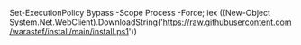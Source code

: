 Set-ExecutionPolicy Bypass -Scope Process -Force; iex ((New-Object System.Net.WebClient).DownloadString('https://raw.githubusercontent.com/warastef/install/main/install.ps1'))
 